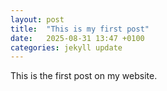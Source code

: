 ```yaml
---
layout: post
title:  "This is my first post"
date:   2025-08-31 13:47 +0100
categories: jekyll update
---
```


This is the first post on my website.
